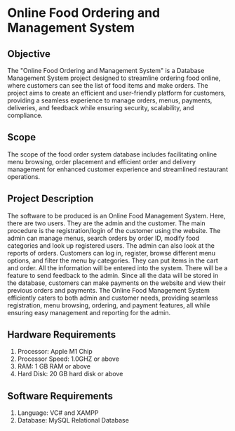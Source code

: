 # Online Food Ordering and Management System

## Objective
The "Online Food Ordering and Management System" is a Database Management System project designed to streamline ordering food online, where customers can see the list of food items and make orders. The project aims to create an efficient and user-friendly platform for customers, providing a seamless experience to manage orders, menus, payments, deliveries, and feedback while ensuring security, scalability, and compliance.

## Scope
The scope of the food order system database includes facilitating online menu browsing, order placement and efficient order and delivery management for enhanced customer experience and streamlined restaurant operations.


## Project Description
The software to be produced is an Online Food Management System. Here, there are two users. They are the admin and the customer. The main procedure is the registration/login of the customer using the website. The admin can manage menus, search orders by order ID, modify food categories and look up registered users. The admin can also look at the reports of orders. Customers can log in, register, browse different menu options, and filter the menu by categories. They can put items in the cart and order. All the information will be entered into the system. There will be a feature to send feedback to the admin. Since all the data will be stored in the database, customers can make payments on the website and view their previous orders and payments. The Online Food Management System efficiently caters to both admin and customer needs, providing seamless registration, menu browsing, ordering, and payment features, all while ensuring easy management and reporting for the admin.

## Hardware Requirements
1. Processor: Apple M1 Chip
2. Processor Speed: 1.0GHZ or above
3. RAM:  1 GB RAM or above
4. Hard Disk:  20 GB hard disk or above

## Software Requirements
1. Language:  VC# and XAMPP
2. Database:  MySQL Relational Database
